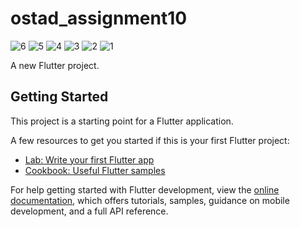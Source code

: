# ostad_assignment10
![6](https://github.com/anonhossain/ostad_assignment10/assets/141258563/ca7c8638-bc13-45f5-9fe2-d02c02a00411)
![5](https://github.com/anonhossain/ostad_assignment10/assets/141258563/7c86c628-fd72-45d9-8f57-8b07865170e8)
![4](https://github.com/anonhossain/ostad_assignment10/assets/141258563/80d63a87-2751-4722-8b22-cbac2f9915a4)
![3](https://github.com/anonhossain/ostad_assignment10/assets/141258563/ad329db0-e160-442b-a888-50be343b6bc6)
![2](https://github.com/anonhossain/ostad_assignment10/assets/141258563/811c0d6f-389a-470e-8ad5-69c067ba0bd7)
![1](https://github.com/anonhossain/ostad_assignment10/assets/141258563/e6db563e-b17a-4f9c-b875-c3de7b25587e)

A new Flutter project.

## Getting Started

This project is a starting point for a Flutter application.

A few resources to get you started if this is your first Flutter project:

- [Lab: Write your first Flutter app](https://docs.flutter.dev/get-started/codelab)
- [Cookbook: Useful Flutter samples](https://docs.flutter.dev/cookbook)

For help getting started with Flutter development, view the
[online documentation](https://docs.flutter.dev/), which offers tutorials,
samples, guidance on mobile development, and a full API reference.

